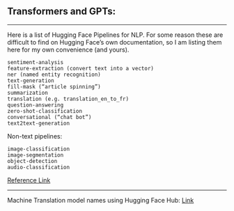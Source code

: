 ## Transformers and GPTs:

<hr>

Here is a list of Hugging Face Pipelines for NLP. For some reason these are difficult to find on Hugging Face’s own documentation, so I am listing them here for my own convenience (and yours).

    sentiment-analysis
    feature-extraction (convert text into a vector)
    ner (named entity recognition)
    text-generation
    fill-mask (“article spinning”)
    summarization
    translation (e.g. translation_en_to_fr)
    question-answering
    zero-shot-classification
    conversational (“chat bot”)
    text2text-generation

Non-text pipelines:

    image-classification
    image-segmentation
    object-detection
    audio-classification

<a href="https://lazyprogrammer.me/list-of-hugging-face-pipelines-for-nlp/" target="_blank">Reference Link</a>

<hr>

Machine Translation model names using Hugging Face Hub: 
<a href="https://huggingface.co/models?pipeline_tag=translation&sort=downloads" target="_blank">Link</a>
